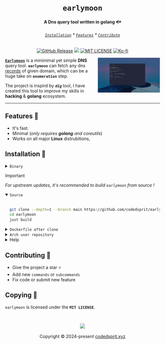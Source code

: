 <h1 align="center"><code>earlymoon</code></h1>
<h4 align="center"> A Dns query tool written in golang 🐟 </h4> </h6>

<h6 align="center">
  <a href="https://github.com/codedsprit/earlymoon#-installation"><code>Installation</code></a>
  *
   <a href="https://github.com/codedsprit/earlymoon#-features"><code>Features</code></a>
  *
  <a href="https://github.com/codedsprit/earlymoon#-contributing"><code>Contribute</code></a>
 </h6>
 <p align="center">
   <a href="https://github.com/codedsprit/earlymoon/releases"><img src="https://img.shields.io/github/v/release/codedsprit/earlymoon?style=flat&amp;labelColor=56534b&amp;color=c1c1b6&amp;logo=GitHub&amp;logoColor=white" alt="GitHub Release"></a>
<a href="https://github.com/codedsprit/earlymoon/issues"><img src="https://img.shields.io/github/issues/codedsprit/earlymoon?style=flat-square&label=Issues&color=white"></a>
<a href="https://github.com/codedsprit/earlymoon/blob/main/LICENSE"><img src="https://img.shields.io/badge/License-MIT-white.svg" alt="MIT LICENSE"></a>
<a href="https://ko-fi.com/roshantiwaree"><img src="https://img.shields.io/badge/support-codedsprit%20-white?logo=kofi&logoColor=blue" alt="Ko-fi"></a>


<img src="https://github.com/codedsprit/earlymoon/blob/showcase/earlymoon.png" alt="img" align="right" width="40%" height="20%"></p>
[**`Earlymoon`**](/) is a minimimal yet simple **DNS** query tool. **``earlymoon``** can fetch any dns [records](https://github.com/codedsprit/earlymoon/blob/showcase/supported-records.txt) of given domain, which can be a huge take on **``enumeration``** step.

The project is inspird by ***`dig`*** tool, I have created this tool to improve my skills in  **hacking** & **golang** ecosystem.

<hr>

## Features 🍙
- It's fast.
- Minimal (*only requires **golang** and coreutils*)
- Works on all major **Linux** distrubitions, 


## Installation 📩
    
  <details> <summary><code>Binary </code></summary>
    &nbsp;

  - *Manual* : You can directly download the binary of your arch from [**releases**][releases] and run it.
```
./earlymoon -h
``` 
  </details>

> [!IMPORTANT]
> *_For upstream updates, it's recommended to build `earlymoon` from source !_*

<details open> <summary><code>Source </code></summary>
&nbsp;

   
  ```bash
    git clone --depth=1 --branch main https://github.com/codedsprit/earlymoon
    cd earlymoon
    just build
  ``` 

</details>

<details><summary><code>Dockerfile after clone</code></summary>
&nbsp;

```bash
docker build -t earlymoon .
docker run -it earlymoon
```

</details>
<details> <summary><code>Arch user repository </code></summary>
&nbsp;
  
  ```bash
  paru/yay -S earlymoon-git
  ```

</details>
 <details>
  <summary>Help</summary>
  &nbsp;

  ```bash
~   earlymoon -h

Usage: earlymoon [Flags]
Flags:
    -d       Domain to query (required)
    -t       Type of Dns record (required)
Options:
    -V       Print Version
    help     Display this help message
~ 
```
</details>

## Contributing  🤝
  - Give the project a star ⭐
  - Add new ``commands`` or ``subcommands``
  - Fix code or submit new feature

## Copying 📜
 `earlymoon` is licensed under the **`MIT LICENSE`**. 
 
&nbsp;

<p align="center">
	<img src="https://raw.githubusercontent.com/catppuccin/catppuccin/main/assets/footers/gray0_ctp_on_line.svg?sanitize=true" />
</p>
<p align="center">
	Copyright &copy; 2024-present <a href="codedsprit.xyz" target="_blank">codedsprit.xyz</a>
</p>
